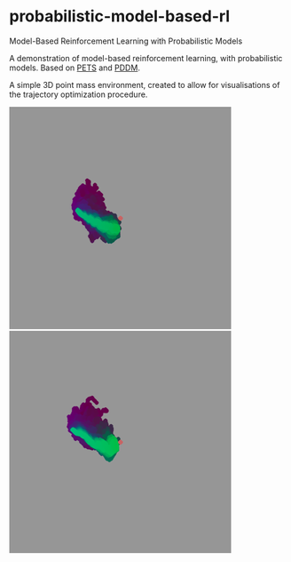 # probabilistic-model-based-rl
Model-Based Reinforcement Learning with Probabilistic Models

A demonstration of model-based reinforcement learning, with probabilistic models. 
Based on [PETS](https://arxiv.org/abs/1805.12114) and [PDDM](https://bair.berkeley.edu/blog/2019/09/30/deep-dynamics/).

A simple 3D point mass environment, created to allow for visualisations of the trajectory optimization procedure.

![img](img1.png)
![img](img2.png)





